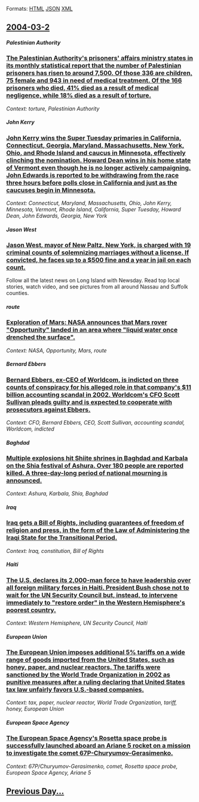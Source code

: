 
Formats: [HTML](2004/03/2/index.html)  [JSON](2004/03/2/index.json)  [XML](2004/03/2/index.xml)  

## [2004-03-2](/news/2004/03/2/index.md)

##### Palestinian Authority
### [ The Palestinian Authority's prisoners' affairs ministry states in its monthly statistical report that the number of Palestinian prisoners has risen to around 7,500. Of those 336 are children, 75 female and 943 in need of medical treatment. Of the 166 prisoners who died, 41% died as a result of medical negligence, while 18% died as a result of torture. ](/news/2004/03/2/the-palestinian-authority-s-prisoners-affairs-ministry-states-in-its-monthly-statistical-report-that-the-number-of-palestinian-prisoners-h.md)
_Context: torture, Palestinian Authority_

##### John Kerry
### [ John Kerry wins the Super Tuesday primaries in California, Connecticut, Georgia, Maryland, Massachusetts, New York, Ohio, and Rhode Island and caucus in Minnesota, effectively clinching the nomination. Howard Dean wins in his home state of Vermont even though he is no longer actively campaigning. John Edwards is reported to be withdrawing from the race three hours before polls close in California and just as the caucuses begin in Minnesota.](/news/2004/03/2/john-kerry-wins-the-super-tuesday-primaries-in-california-connecticut-georgia-maryland-massachusetts-new-york-ohio-and-rhode-island.md)
_Context: Connecticut, Maryland, Massachusetts, Ohio, John Kerry, Minnesota, Vermont, Rhode Island, California, Super Tuesday, Howard Dean, John Edwards, Georgia, New York_

##### Jason West
### [ Jason West, mayor of New Paltz, New York, is charged with 19 criminal counts of solemnizing marriages without a license. If convicted, he faces up to a $500 fine and a year in jail on each count.](/news/2004/03/2/jason-west-mayor-of-new-paltz-new-york-is-charged-with-19-criminal-counts-of-solemnizing-marriages-without-a-license-if-convicted-he-f.md)
Follow all the latest news on Long Island with Newsday. Read top local stories, watch video, and see pictures from all around Nassau and Suffolk counties.

##### route
### [ Exploration of Mars: NASA announces that Mars rover "Opportunity" landed in an area where "liquid water once drenched the surface". ](/news/2004/03/2/exploration-of-mars-nasa-announces-that-mars-rover-opportunity-landed-in-an-area-where-liquid-water-once-drenched-the-surface.md)
_Context: NASA, Opportunity, Mars, route_

##### Bernard Ebbers
### [ Bernard Ebbers, ex-CEO of Worldcom, is indicted on three counts of conspiracy for his alleged role in that company's $11 billion accounting scandal in 2002. Worldcom's CFO Scott Sullivan pleads guilty and is expected to cooperate with prosecutors against Ebbers. ](/news/2004/03/2/bernard-ebbers-ex-ceo-of-worldcom-is-indicted-on-three-counts-of-conspiracy-for-his-alleged-role-in-that-company-s-11-billion-accounting.md)
_Context: CFO, Bernard Ebbers, CEO, Scott Sullivan, accounting scandal, Worldcom, indicted_

##### Baghdad
### [ Multiple explosions hit Shiite shrines in Baghdad and Karbala on the Shia festival of Ashura. Over 180 people are reported killed. A three-day-long period of national mourning is announced. ](/news/2004/03/2/multiple-explosions-hit-shiite-shrines-in-baghdad-and-karbala-on-the-shia-festival-of-ashura-over-180-people-are-reported-killed-a-three.md)
_Context: Ashura, Karbala, Shia, Baghdad_

##### Iraq
### [ Iraq gets a Bill of Rights, including guarantees of freedom of religion and press, in the form of the Law of Administering the Iraqi State for the Transitional Period. ](/news/2004/03/2/iraq-gets-a-bill-of-rights-including-guarantees-of-freedom-of-religion-and-press-in-the-form-of-the-law-of-administering-the-iraqi-state.md)
_Context: Iraq, constitution, Bill of Rights_

##### Haiti
### [ The U.S. declares its 2,000-man force to have leadership over all foreign military forces in Haiti. President Bush chose not to wait for the UN Security Council but, instead, to intervene immediately to "restore order" in the Western Hemisphere's poorest country. ](/news/2004/03/2/the-u-s-declares-its-2-000-man-force-to-have-leadership-over-all-foreign-military-forces-in-haiti-president-bush-chose-not-to-wait-for-th.md)
_Context: Western Hemisphere, UN Security Council, Haiti_

##### European Union
### [ The European Union imposes additional 5% tariffs on a wide range of goods imported from the United States, such as honey, paper, and nuclear reactors. The tariffs were sanctioned by the World Trade Organization in 2002 as punitive measures after a ruling declaring that United States tax law unfairly favors U.S.-based companies. ](/news/2004/03/2/the-european-union-imposes-additional-5-tariffs-on-a-wide-range-of-goods-imported-from-the-united-states-such-as-honey-paper-and-nuclea.md)
_Context: tax, paper, nuclear reactor, World Trade Organization, tariff, honey, European Union_

##### European Space Agency
### [ The European Space Agency's Rosetta space probe is successfully launched aboard an Ariane 5 rocket on a mission to investigate the comet 67P-Churyumov-Gerasimenko. ](/news/2004/03/2/the-european-space-agency-s-rosetta-space-probe-is-successfully-launched-aboard-an-ariane-5-rocket-on-a-mission-to-investigate-the-comet-67.md)
_Context: 67P/Churyumov-Gerasimenko, comet, Rosetta space probe, European Space Agency, Ariane 5_

## [Previous Day...](/news/2004/03/1/index.md)

